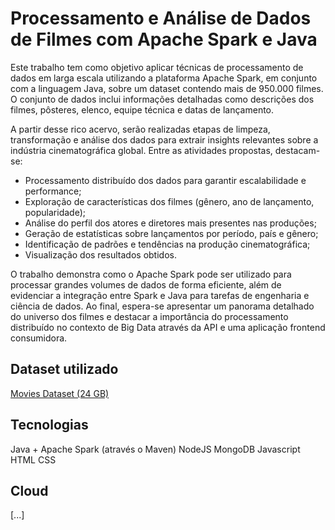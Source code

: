 # Processamento e Análise de Dados de Filmes com Apache Spark e Java
Este trabalho tem como objetivo aplicar técnicas de processamento de dados em larga escala utilizando a plataforma Apache Spark, em conjunto com a linguagem Java, sobre um dataset contendo mais de 950.000 filmes. O conjunto de dados inclui informações detalhadas como descrições dos filmes, pôsteres, elenco, equipe técnica e datas de lançamento.

A partir desse rico acervo, serão realizadas etapas de limpeza, transformação e análise dos dados para extrair insights relevantes sobre a indústria cinematográfica global. Entre as atividades propostas, destacam-se:

- Processamento distribuído dos dados para garantir escalabilidade e performance;
- Exploração de características dos filmes (gênero, ano de lançamento, popularidade);
- Análise do perfil dos atores e diretores mais presentes nas produções;
- Geração de estatísticas sobre lançamentos por período, país e gênero;
- Identificação de padrões e tendências na produção cinematográfica;
- Visualização dos resultados obtidos.

O trabalho demonstra como o Apache Spark pode ser utilizado para processar grandes volumes de dados de forma eficiente, além de evidenciar a integração entre Spark e Java para tarefas de engenharia e ciência de dados. Ao final, espera-se apresentar um panorama detalhado do universo dos filmes e destacar a importância do processamento distribuído no contexto de Big Data através da API e uma aplicação frontend consumidora.

## Dataset utilizado
[Movies Dataset (24 GB)](https://www.kaggle.com/datasets/gsimonx37/letterboxd)

## Tecnologias
Java + Apache Spark (através o Maven)
NodeJS
MongoDB
Javascript
HTML
CSS

## Cloud
[...]